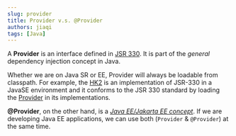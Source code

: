 ```yaml
---
slug: provider
title: Provider v.s. @Provider
authors: jiaqi
tags: [Java]
---
```


[//]: # (Copyright 2025 Jiaqi Liu)

[//]: # (Licensed under the Apache License, Version 2.0 &#40;the "License"&#41;;)
[//]: # (you may not use this file except in compliance with the License.)
[//]: # (You may obtain a copy of the License at)

[//]: # (    http://www.apache.org/licenses/LICENSE-2.0)

[//]: # (Unless required by applicable law or agreed to in writing, software)
[//]: # (distributed under the License is distributed on an "AS IS" BASIS,)
[//]: # (WITHOUT WARRANTIES OR CONDITIONS OF ANY KIND, either express or implied.)
[//]: # (See the License for the specific language governing permissions and)
[//]: # (limitations under the License.)

<!--truncate-->

A **Provider** is an interface defined in [JSR 330][JSR 330 Provider]. It is part of the _general_ dependency
injection concept in Java.

Whether we are on Java SR or EE, Provider will always be loadable from classpath. For example, the [HK2] is an
implementation of JSR-330 in a JavaSE environment and it conforms to the JSR 330 standard by loading the
[Provider][JSR 330 Provider] in its implementations.

**@Provider**, on the other hand, is a
[_Java EE/Jakarta EE concept_](https://github.com/jakartaee/rest/blob/master/jaxrs-api/src/main/java/jakarta/ws/rs/ext/Provider.java).
If we are developing Java EE applications, we can use both (`Provider` & `@Provider`) at the same time.

[JSR 330 Provider]: https://qubitpi.github.io/javax-inject/api/javax/inject/Provider.html
[HK2]: https://qubitpi.github.io/glassfish-hk2/
